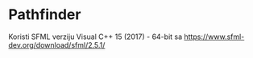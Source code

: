 # Pathfinder
Koristi SFML verziju Visual C++ 15 (2017) - 64-bit sa https://www.sfml-dev.org/download/sfml/2.5.1/
